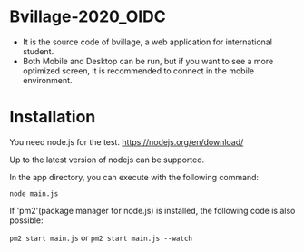# Bvillage-2020_OIDC
- It is the source code of bvillage, a web application for international student.
- Both Mobile and Desktop can be run, but if you want to see a more optimized screen, it is recommended to connect in the mobile environment.

# Installation
You need node.js for the test. <https://nodejs.org/en/download/>

Up to the latest version of nodejs can be supported.


In the app directory, you can execute with the following command: 


`node main.js`


If 'pm2'(package manager for node.js) is installed, the following code is also possible:

`pm2 start main.js` or `pm2 start main.js --watch`



